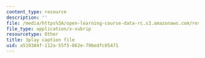 ```yaml
---
content_type: resource
description: ''
file: /media/https%3A/open-learning-course-data-rc.s3.amazonaws.com/res-6-012-introduction-to-probability-spring-2018/a519304f112a55f5862e796edfc05471_GnEyIawrWBg.vtt
file_type: application/x-subrip
resourcetype: Other
title: 3play caption file
uid: a519304f-112a-55f5-862e-796edfc05471
---
```

